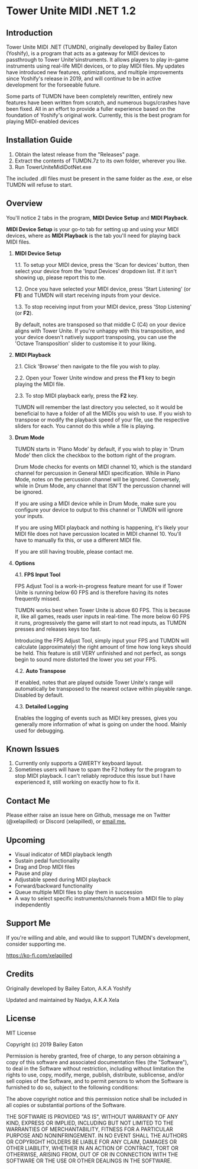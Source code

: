 # Tower Unite MIDI .NET 1.2

## Introduction

Tower Unite MIDI .NET (TUMDN), originally developed by Bailey Eaton (Yoshify), is a program that acts as a gateway for MIDI devices to passthrough to Tower Unite'sinstruments. It allows players to play in-game instruments using real-life MIDI devices, or to play MIDI files. My updates have introduced new features, optimizations, and multiple improvements since Yoshify's release in 2019, and will continue to be in active development for the forseeable future.

Some parts of TUMDN have been completely rewritten, entirely new features have been written from scratch, and numerous bugs/crashes have been fixed. All in an effort to provide a fuller experience based on the foundation of Yoshify's original work. Currently, this is the best program for playing MIDI-enabled devices 

## Installation Guide

1. Obtain the latest release from the "Releases" page.
2. Extract the contents of TUMDN.7z to its own folder, wherever you like.
3. Run TowerUniteMidiDotNet.exe

The included .dll files must be present in the same folder as the .exe, or else TUMDN will refuse to start.

## Overview

You'll notice 2 tabs in the program, **MIDI Device Setup** and **MIDI Playback**.

**MIDI Device Setup** is your go-to tab for setting up and using your MIDI devices, where as **MIDI Playback** is the tab you'll need for playing back MIDI files.

1. **MIDI Device Setup**

   1.1. To setup your MIDI device, press the 'Scan for devices' button, then select your device from the 'Input Devices' dropdown list. If it isn't showing up, please report this to me.
   
   1.2. Once you have selected your MIDI device, press 'Start Listening' (or **F1**) and TUMDN will start receiving inputs from your device.
   
   1.3. To stop receiving input from your MIDI device, press 'Stop Listening' (or **F2**).
   
   By default, notes are transposed so that middle C (C4) on your device aligns with Tower Unite. If you're unhappy with this transposition, and your device doesn't natively support transposing, you can use the 'Octave Transposition' slider to customise it to your liking.

2. **MIDI Playback**

   2.1. Click 'Browse' then navigate to the file you wish to play.
   
   2.2. Open your Tower Unite window and press the **F1** key to begin playing the MIDI file.
   
   2.3. To stop MIDI playback early, press the **F2** key.

   TUMDN will remember the last directory you selected, so it would be beneficial to have a folder of all the MIDIs you wish to use. If you wish to transpose or modify the playback speed of your file, use the respective sliders for each. You cannot do this while a file is playing.

3. **Drum Mode**

   TUMDN starts in 'Piano Mode' by default, if you wish to play in 'Drum Mode' then click the checkbox to the bottom right of the program.

   Drum Mode checks for events on MIDI channel 10, which is the standard channel for percussion in General MIDI specification. While in Piano Mode, notes on the percussion channel will be ignored. Conversely, while in Drum Mode, any channel that ISN'T the percussion channel will be ignored.

   If you are using a MIDI device while in Drum Mode, make sure you configure your device to output to this channel or TUMDN will ignore your inputs.

   If you are using MIDI playback and nothing is happening, it's likely your MIDI file does not have percussion located in MIDI channel 10. You'll have to manually fix this, or use a different MIDI file.

   If you are still having trouble, please contact me.

4. **Options**

   4.1. **FPS Input Tool**
      
      FPS Adjust Tool is a work-in-progress feature meant for use if Tower Unite is running below 60 FPS and is therefore having its notes frequently missed.

      TUMDN works best when Tower Unite is above 60 FPS. This is because it, like all games, reads user inputs in real-time. The more below 60 FPS it runs, progressively the game will start to not read inputs, as TUMDN presses and releases keys too fast.

      Introducing the FPS Adjust Tool, simply input your FPS and TUMDN will calculate (approximately) the right amount of time how long keys should be held. This feature is still VERY unfinished and not perfect, as songs begin to sound more distorted the lower you set your FPS.
      
   4.2. **Auto Transpose**
   
      If enabled, notes that are played outside Tower Unite's range will automatically be transposed to the nearest octave within playable range. Disabled by default.

   4.3. **Detailed Logging**

      Enables the logging of events such as MIDI key presses, gives you generally more information of what is going on under the hood. Mainly used for debugging.

## Known Issues

1. Currently only supports a QWERTY keyboard layout.
2. Sometimes users will have to spam the F2 hotkey for the program to stop MIDI playback. I can't reliably reproduce this issue but I have experienced it, still working on exactly how to fix it.

## Contact Me

Please either raise an issue here on Github, message me on Twitter (@xelapilled) or Discord (xelapilled), or [email me.](xela@xela.contact)

## Upcoming

- Visual indicator of MIDI playback length
- Sustain pedal functionality
- Drag and Drop MIDI files
- Pause and play
- Adjustable speed during MIDI playback
- Forward/backward functionality
- Queue multiple MIDI files to play them in succession
- A way to select specific instruments/channels from a MIDI file to play independently

## Support Me

If you're willing and able, and would like to support TUMDN's development, consider supporting me.

https://ko-fi.com/xelapilled

## Credits

Originally developed by Bailey Eaton, A.K.A Yoshify

Updated and maintained by Nadya, A.K.A Xela

## License

MIT License

Copyright (c) 2019 Bailey Eaton

Permission is hereby granted, free of charge, to any person obtaining a copy
of this software and associated documentation files (the "Software"), to deal
in the Software without restriction, including without limitation the rights
to use, copy, modify, merge, publish, distribute, sublicense, and/or sell
copies of the Software, and to permit persons to whom the Software is
furnished to do so, subject to the following conditions:

The above copyright notice and this permission notice shall be included in all
copies or substantial portions of the Software.

THE SOFTWARE IS PROVIDED "AS IS", WITHOUT WARRANTY OF ANY KIND, EXPRESS OR
IMPLIED, INCLUDING BUT NOT LIMITED TO THE WARRANTIES OF MERCHANTABILITY,
FITNESS FOR A PARTICULAR PURPOSE AND NONINFRINGEMENT. IN NO EVENT SHALL THE
AUTHORS OR COPYRIGHT HOLDERS BE LIABLE FOR ANY CLAIM, DAMAGES OR OTHER
LIABILITY, WHETHER IN AN ACTION OF CONTRACT, TORT OR OTHERWISE, ARISING FROM,
OUT OF OR IN CONNECTION WITH THE SOFTWARE OR THE USE OR OTHER DEALINGS IN THE
SOFTWARE.
